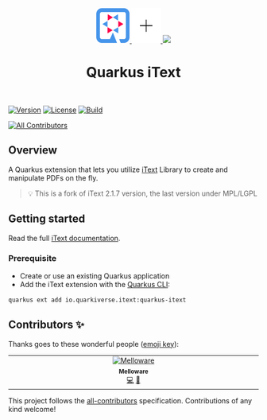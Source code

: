 <div align="center">
    <a href="https://itextpdf.com/" alt="iText">
        <img src="https://github.com/quarkiverse/quarkus-quinoa/blob/main/docs/modules/ROOT/assets/images/quarkus.svg" width="67" height="70" >
        <img src="https://github.com/quarkiverse/quarkus-quinoa/blob/main/docs/modules/ROOT/assets/images/plus-sign.svg" height="70" >
        <img src="https://upload.wikimedia.org/wikipedia/commons/thumb/8/87/PDF_file_icon.svg/195px-PDF_file_icon.svg.png" height="70" />
    </a>
 
# Quarkus iText
</div>
<br>

[![Version](https://img.shields.io/maven-central/v/io.quarkiverse.itext/quarkus-itext?logo=apache-maven&style=flat-square)](https://search.maven.org/artifact/io.quarkiverse.itext/quarkus-itext)
[![License](https://img.shields.io/badge/License-Apache%202.0-blue.svg?style=flat-square)](https://opensource.org/licenses/Apache-2.0)
[![Build](https://github.com/quarkiverse/quarkus-itext/actions/workflows/build.yml/badge.svg)](https://github.com/quarkiverse/quarkus-itext/actions/workflows/build.yml)

<!-- ALL-CONTRIBUTORS-BADGE:START - Do not remove or modify this section -->
[![All Contributors](https://img.shields.io/badge/all_contributors-1-orange.svg?style=flat-square)](#contributors-)
<!-- ALL-CONTRIBUTORS-BADGE:END -->

## Overview

A Quarkus extension that lets you utilize [iText](https://itextpdf.com/) Library to create and manipulate PDFs on the fly.

> :bulb:
This is a fork of iText 2.1.7 version, the last version under MPL/LGPL

## Getting started

Read the full [iText documentation](https://quarkiverse.github.io/quarkiverse-docs/quarkus-itext/dev/).

### Prerequisite

* Create or use an existing Quarkus application
* Add the iText extension with the [Quarkus CLI](https://quarkus.io/guides/cli-tooling):
```bash
quarkus ext add io.quarkiverse.itext:quarkus-itext
```

## Contributors ✨

Thanks goes to these wonderful people ([emoji key](https://allcontributors.org/docs/en/emoji-key)):

<!-- ALL-CONTRIBUTORS-LIST:START - Do not remove or modify this section -->
<!-- prettier-ignore-start -->
<!-- markdownlint-disable -->
<table>
  <tbody>
    <tr>
      <td align="center" valign="top" width="14.28%"><a href="http://melloware.com"><img src="https://avatars.githubusercontent.com/u/4399574?v=4?s=100" width="100px;" alt="Melloware"/><br /><sub><b>Melloware</b></sub></a><br /><a href="https://github.com/quarkiverse/quarkus-itext/commits?author=melloware" title="Code">💻</a> <a href="#maintenance-melloware" title="Maintenance">🚧</a></td>
    </tr>
  </tbody>
</table>

<!-- markdownlint-restore -->
<!-- prettier-ignore-end -->

<!-- ALL-CONTRIBUTORS-LIST:END -->

This project follows the [all-contributors](https://github.com/all-contributors/all-contributors) specification. Contributions of any kind welcome!
